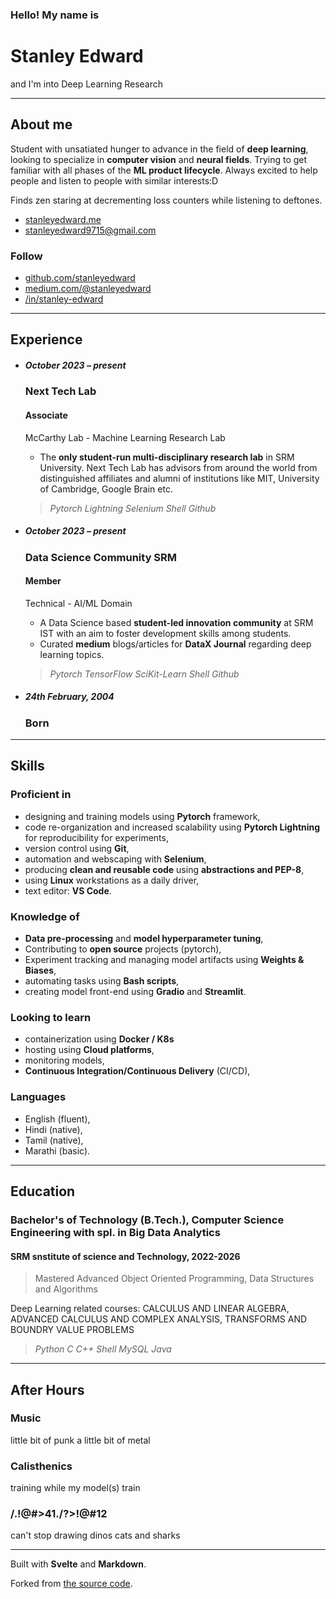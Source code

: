 ### Hello! My name is

# Stanley Edward

and I'm into Deep Learning Research

***

## About me

Student with unsatiated hunger to advance in the field of **deep learning**, looking to specialize in **computer vision** and **neural fields**. Trying to get familiar with all phases of the **ML product lifecycle**. Always excited to help people and listen to people with similar interests:D

Finds zen staring at decrementing loss counters while listening to deftones. 

- [stanleyedward.me](https://stanleyedward.me)
- [stanleyedward9715@gmail.com](mailto:stanleyedward9715@gmail.com)

### Follow

- [github.com/stanleyedward](https://github.com/stanleyedward)
- [medium.com/@stanleyedward](https://medium.com/@stanleyedward)
- [/in/stanley-edward](https://linkedin.com/in/stanley-edward)

***

## Experience

- ##### October 2023 – present

  ### Next Tech Lab

  #### Associate

  McCarthy Lab - Machine Learning Research Lab

  - The **only student-run multi-disciplinary research lab** in SRM University. Next Tech Lab has advisors from around the world from distinguished affiliates and alumni of institutions like MIT, University of Cambridge, Google Brain etc.

  > _Pytorch_ _Lightning_ _Selenium_ _Shell_ _Github_

- ##### October 2023 – present

  ### Data Science Community SRM

  #### Member

  Technical - AI/ML Domain

  - A Data Science based **student-led innovation community** at SRM IST with an aim to foster development skills among students.
  - Curated **medium** blogs/articles for **DataX Journal** regarding deep learning topics.

  > _Pytorch_ _TensorFlow_ _SciKit-Learn_ _Shell_ _Github_

- #####  24th February, 2004

  ### Born

***

## Skills

### Proficient in

- designing and training models using **Pytorch** framework,
- code re-organization and increased scalability using **Pytorch Lightning** for reproducibility for experiments,
- version control using **Git**,
- automation and webscaping with **Selenium**,
- producing **clean and reusable code** using **abstractions and PEP-8**,
- using **Linux** workstations as a daily driver,
- text editor: **VS Code**.

### Knowledge of

- **Data pre-processing** and **model hyperparameter tuning**,
- Contributing to **open source** projects (pytorch),
- Experiment tracking and managing model artifacts using **Weights & Biases**,
- automating tasks using **Bash scripts**,
- creating model front-end using **Gradio** and **Streamlit**.

### Looking to learn

- containerization using **Docker / K8s**
- hosting using **Cloud platforms**,
- monitoring models,
- **Continuous Integration/Continuous Delivery** (CI/CD),


### Languages

- English (fluent),
- Hindi (native),
- Tamil (native),
- Marathi (basic).

***

## Education

### Bachelor's of Technology (B.Tech.), Computer Science Engineering with spl. in Big Data Analytics

#### SRM snstitute of science and Technology, 2022-2026

> Mastered Advanced Object Oriented Programming, Data Structures and Algorithms

Deep Learning related courses: CALCULUS AND LINEAR ALGEBRA, ADVANCED CALCULUS AND COMPLEX ANALYSIS, TRANSFORMS AND BOUNDRY VALUE PROBLEMS

> _Python_ _C_ _C++_  _Shell_ _MySQL_ _Java_ 

***

## After Hours

### Music

little bit of punk a little bit of metal

### Calisthenics

training while my model(s) train

### /.!@#>41./?>!@#12

can't stop drawing dinos cats and sharks

***

Built with **Svelte** and **Markdown**.

Forked from [the source code](https://github.com/Greenek/cv).
